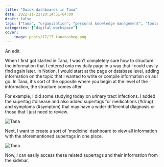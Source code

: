 ```yaml
---
title: "Quick dashboards in Tana"
date: 2022-11-22T20:14:51-04:00
draft: false
tags: ["tana", "organization", "personal knowledge management", "tools for thought"]
categories: ["digital workspace"]
cover:
    image: posts/17/17-tanadasheg.png
---
```


An edit.

When I first got started in Tana, I wasn't completely sure how to structure the information that I entered onto my daily page in a way that I could easily find again later. In Notion, I would start at the page or database level, adding information on the topic that I wanted to write or compile information on as I go. In Tana, it's sort of the opposite where you begin at the level of the information, the structure comes after.

For example, I did some studying today on urinary tract infections. I added the supertag #disease and also added supertags for medications (#drug) and symptoms (#symptom) that may have a wider differential diagnosis or those that I just need to review.

![Tana](/posts/17/17-tanadashboard.png)

Next, I want to create a sort of 'medicine' dashboard to view all information with the aforementioned supertags in one place.

![Tana](/posts/17/17-tanahowto.gif)

Now, I can easily access these related supertags and their information from the sidebar.